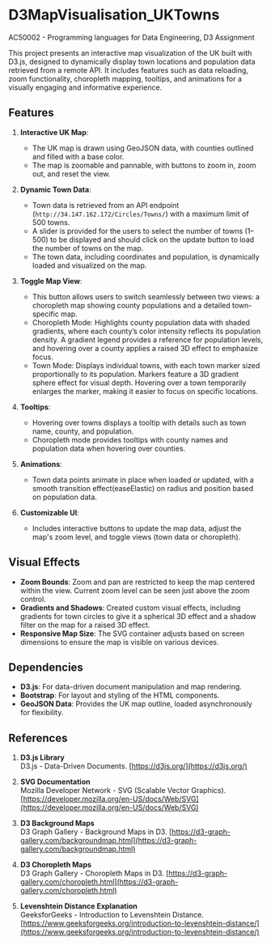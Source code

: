 # D3MapVisualisation_UKTowns
AC50002 - Programming languages for Data Engineering, D3 Assignment

This project presents an interactive map visualization of the UK built with D3.js, designed to dynamically display town locations and population data retrieved from a remote API. It includes features such as data reloading, zoom functionality, choropleth mapping, tooltips, and animations for a visually engaging and informative experience.

## Features

1. **Interactive UK Map**:
   - The UK map is drawn using GeoJSON data, with counties outlined and filled with a base color.
   - The map is zoomable and pannable, with buttons to zoom in, zoom out, and reset the view.

2. **Dynamic Town Data**:
   - Town data is retrieved from an API endpoint (`http://34.147.162.172/Circles/Towns/`) with a maximum limit of 500 towns. 
   - A slider is provided for the users to select the number of towns (1–500) to be displayed and should click on the update button to load the number of towns on the map.
   - The town data, including coordinates and population, is dynamically loaded and visualized on the map.

3. **Toggle Map View**:
    - This button allows users to switch seamlessly between two views: a choropleth map showing county populations and a detailed town-specific map.
    - Choropleth Mode: Highlights county population data with shaded gradients, where each county’s color intensity reflects its population density. A gradient legend provides a reference for population levels, and hovering over a county applies a raised 3D effect to emphasize focus.
    - Town Mode: Displays individual towns, with each town marker sized proportionally to its population. Markers feature a 3D gradient sphere effect for visual depth. Hovering over a town temporarily enlarges the marker, making it easier to focus on specific locations.

4. **Tooltips**:
   - Hovering over towns displays a tooltip with details such as town name, county, and population.
   - Choropleth mode provides tooltips with county names and population data when hovering over counties.

5. **Animations**:
   - Town data points animate in place when loaded or updated, with a smooth transition effect(easeElastic) on radius and position based on population data.

6. **Customizable UI**:
   - Includes interactive buttons to update the map data, adjust the map's zoom level, and toggle views (town data or choropleth).
   
## Visual Effects

- **Zoom Bounds**: Zoom and pan are restricted to keep the map centered within the view. Current zoom level can be seen just above the zoom control.
- **Gradients and Shadows**: Created custom visual effects, including gradients for town circles to give it a spherical 3D effect and a shadow filter on the map for a raised 3D effect.
- **Responsive Map Size**: The SVG container adjusts based on screen dimensions to ensure the map is visible on various devices.

## Dependencies

- **D3.js**: For data-driven document manipulation and map rendering.
- **Bootstrap**: For layout and styling of the HTML components.
- **GeoJSON Data**: Provides the UK map outline, loaded asynchronously for flexibility.

## References

1. **D3.js Library**  
   D3.js - Data-Driven Documents. [https://d3js.org/](https://d3js.org/)

2. **SVG Documentation**  
   Mozilla Developer Network - SVG (Scalable Vector Graphics). [https://developer.mozilla.org/en-US/docs/Web/SVG](https://developer.mozilla.org/en-US/docs/Web/SVG)

3. **D3 Background Maps**  
   D3 Graph Gallery - Background Maps in D3. [https://d3-graph-gallery.com/backgroundmap.html](https://d3-graph-gallery.com/backgroundmap.html)

4. **D3 Choropleth Maps**  
   D3 Graph Gallery - Choropleth Maps in D3. [https://d3-graph-gallery.com/choropleth.html](https://d3-graph-gallery.com/choropleth.html)

5. **Levenshtein Distance Explanation**  
   GeeksforGeeks - Introduction to Levenshtein Distance. [https://www.geeksforgeeks.org/introduction-to-levenshtein-distance/](https://www.geeksforgeeks.org/introduction-to-levenshtein-distance/)
